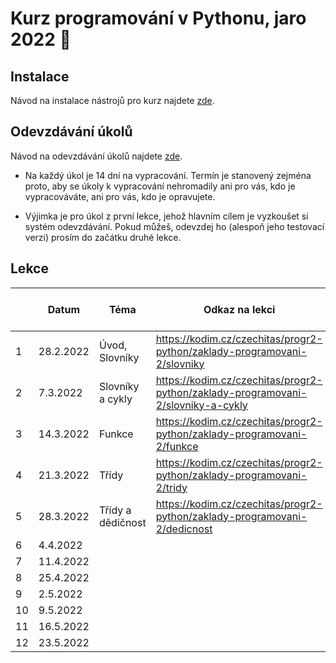 # Kurz programování v Pythonu, jaro 2022 :snake:

## Instalace
Návod na instalace nástrojů pro kurz najdete [zde](./INSTALACE.md).

## Odevzdávání úkolů
Návod na odevzdávání úkolů najdete [zde](./ODEVZDAVANI-UKOLU.md).

* Na každý úkol je 14 dní na vypracování. Termín je stanovený zejména proto, aby se úkoly k vypracování nehromadily ani pro vás, 
kdo je vypracováváte, ani pro vás, kdo je opravujete.

* Výjimka je pro úkol z první lekce, jehož hlavním cílem je vyzkoušet si systém odevzdávání. Pokud můžeš, odevzdej ho (alespoň jeho testovací verzi)
prosím do začátku druhé lekce.

## Lekce

|    | Datum     | Téma             | Odkaz na lekci                                                           | Odkaz na úkol
| -- | --------- | ---------------- | ------------------------------------------------------------------------ | -------------
| 1  | 28.2.2022 | Úvod, Slovníky   | https://kodim.cz/czechitas/progr2-python/zaklady-programovani-2/slovniky | [ukol-01](./ukoly/ukol-01.md)
| 2  | 7.3.2022  | Slovníky a cykly | https://kodim.cz/czechitas/progr2-python/zaklady-programovani-2/slovniky-a-cykly | [ukol-02](./ukoly/ukol-02.md)
| 3  | 14.3.2022 | Funkce           | https://kodim.cz/czechitas/progr2-python/zaklady-programovani-2/funkce   | [ukol-03](./ukoly/ukol-03.md)
| 4  | 21.3.2022 | Třídy            | https://kodim.cz/czechitas/progr2-python/zaklady-programovani-2/tridy    | [ukol-04](./ukoly/ukol-04.md)
| 5  | 28.3.2022 | Třídy a dědičnost| https://kodim.cz/czechitas/progr2-python/zaklady-programovani-2/dedicnost | [ukol-05](./ukoly/ukol-05.md)
| 6  | 4.4.2022  |  | | 
| 7  | 11.4.2022 |  | | 
| 8  | 25.4.2022 |  | | 
| 9  | 2.5.2022  |  | | 
| 10 | 9.5.2022  |  | | 
| 11 | 16.5.2022 |  | | 
| 12 | 23.5.2022 |  | | 
